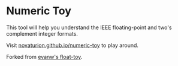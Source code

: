 # Numeric Toy
This tool will help you understand the IEEE floating-point and two's complement integer formats.

Visit [novaturion.github.io/numeric-toy](https://novaturion.github.io/numeric-toy) to play around.

Forked from [evanw's float-toy](https://github.com/evanw/float-toy).
